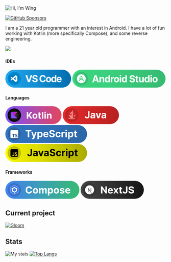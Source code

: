 <div>
  <picture>
    <source media="true" srcset="https://github.com/user-attachments/assets/dede4810-8ee6-4574-b0dd-6bb3cf4fee18">
    <source media="false" srcset="https://github.com/user-attachments/assets/690726e4-cbea-4c59-9df7-f1b3a6fa8a9b">
    <img alt="Hi, I'm Wing" src="https://github.com/user-attachments/assets/690726e4-cbea-4c59-9df7-f1b3a6fa8a9b" width=400>
  </picture>
</div>

[![GitHub Sponsors](https://img.shields.io/github/sponsors/wingio?style=for-the-badge&logo=GitHub%20Sponsors&logoColor=%23995599&labelColor=%23ffbbee&color=%23ddaadd)](https://github.com/sponsors/wingio)

I am a 21 year old programmer with an interest in Android. I have a lot of fun working with Kotlin (more specifically Compose), and some reverse engineering.

<picture>
  <source media="(prefers-color-scheme: dark)" srcset="https://github.com/user-attachments/assets/53014bb2-3129-4c1a-b20a-92142d8a30c5">
  <source media="(prefers-color-scheme: light)" srcset="https://github.com/user-attachments/assets/2ed69842-4b8a-4e31-8ce7-013f0c4e064c">
  <img src="https://github.com/user-attachments/assets/53014bb2-3129-4c1a-b20a-92142d8a30c5">
</picture>

#### IDEs
![IDE: Visual Studio Code](badges/vscode.svg)
![IDE: Android Studio](badges/astudio.svg)

#### Languages
![Kotlin](badges/badge_kotlin.svg)
![Java](badges/badge_java.svg)
![TypeScript](badges/badge_ts.svg)
![JavaScript](badges/badge_js.svg)

#### Frameworks
![Jetpack Compose](badges/badge_compose.svg)
![NextJS](badges/badge_nextjs.svg)

## Current project
[![Gloom](https://github-readme-stats.vercel.app/api/pin/?username=MateriiApps&repo=Gloom&bg_color=141321&text_color=fff)](https://github.com/MateriiApps/Gloom)

## Stats
![My stats](https://github-readme-stats.vercel.app/api?username=wingio&show_icons=true&theme=radical)
[![Top Langs](https://github-readme-stats.vercel.app/api/top-langs/?username=wingio&bg_color=141321&text_color=fff&langs_count=3)](https://github.com/wingio)

</div>
